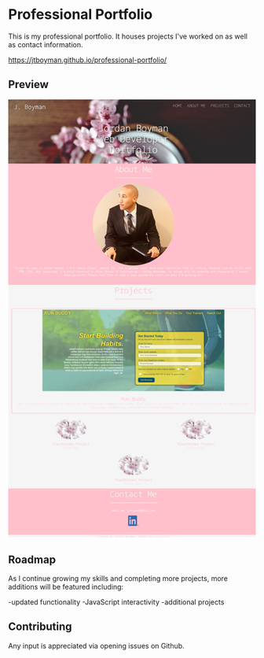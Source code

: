 # Professional Portfolio

This is my professional portfolio. It houses projects I've worked on as well as contact information.

https://jtboyman.github.io/professional-portfolio/

## Preview
![screengrab of the website](./assets/images/portfolio-screengrab.png)

## Roadmap

As I continue growing my skills and completing more projects, more additions will be featured including:

-updated functionality
-JavaScript interactivity
-additional projects

## Contributing

Any input is appreciated via opening issues on Github.

